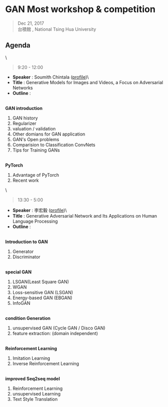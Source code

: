 # GAN Most workshop & competition
> Dec 21, 2017 \
> 台積館 , National Tsing Hua University

## Agenda
\
> 9:20 - 12:00
- **Speaker** : Soumith Chintala ([profile](http://speech.ee.ntu.edu.tw/~tlkagk/))\
- **Title** : Generative Models for Images and Videos, a Focus on Adversarial Networks
- **Outline** :

\
**GAN introduction**
1. GAN history
2. Regularizer
3. valuation / validation
4. Other domians for GAN application
5. GAN's Open problems
6. Comparision to Classification ConvNets
7. Tips for Training GANs 

\
**PyTorch**
1. Advantage of PyTorch
2. Recent work

\
> 13:30 - 5:00
- **Speaker** : 李宏毅 ([profile](https://www.linkedin.com/in/soumith/))\
- **Title** : Generative Adversarial Network and Its Applications on Human Language Processing
- **Outline** :

\
**Introduction to GAN**
1. Generator
2. Discriminator

\
**special GAN**
1. LSGAN(Least Square GAN)
2. WGAN
3. Loss-sensitive GAN (LSGAN)
4. Energy-based GAN (EBGAN)
5. InfoGAN 

\
**condition Generation**
1. unsupervised GAN (Cycle GAN / Disco GAN)
2. feature extraction: (domain independent)

\
**Reinforcement Learning**
1. Imitation Learning
2. Inverse Reinforcement Learning

\
**improved Seq2seq model**
1. Reinforcement Learning
2. unsupervised Learning
3. Text Style Translation

